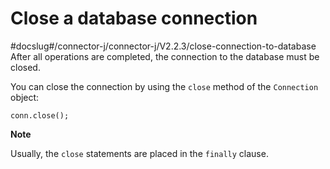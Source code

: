 Close a database connection 
================================================
#docslug#/connector-j/connector-j/V2.2.3/close-connection-to-database
After all operations are completed, the connection to the database must be closed. 

You can close the connection by using the `close` method of the `Connection` object:

```unknow
conn.close();
```




**Note**



Usually, the `close` statements are placed in the `finally` clause.

